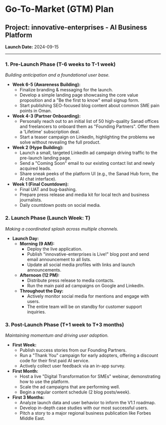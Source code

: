 
# Go-To-Market (GTM) Plan

## Project: innovative-enterprises - AI Business Platform
**Launch Date:** 2024-09-15

---

### 1. Pre-Launch Phase (T-6 weeks to T-1 week)
*Building anticipation and a foundational user base.*

- **Week 6-5 (Awareness Building):**
  - Finalize branding & messaging for the launch.
  - Develop a simple landing page showcasing the core value proposition and a "Be the first to know" email signup form.
  - Start publishing SEO-focused blog content about common SME pain points in Oman.
- **Week 4-3 (Partner Onboarding):**
  - Personally reach out to an initial list of 50 high-quality Sanad offices and freelancers to onboard them as "Founding Partners". Offer them a 'Lifetime' subscription deal.
  - Start a teaser campaign on LinkedIn, highlighting the problems we solve without revealing the full product.
- **Week 2 (Hype Building):**
  - Launch a small, targeted LinkedIn ad campaign driving traffic to the pre-launch landing page.
  - Send a "Coming Soon" email to our existing contact list and newly acquired leads.
  - Share sneak peeks of the platform UI (e.g., the Sanad Hub form, the AI chat interface).
- **Week 1 (Final Countdown):**
  - Final UAT and bug-bashing.
  - Prepare press release and media kit for local tech and business journalists.
  - Daily countdown posts on social media.

### 2. Launch Phase (Launch Week: T)
*Making a coordinated splash across multiple channels.*

- **Launch Day:**
  - **Morning (9 AM):**
    - Deploy the live application.
    - Publish "innovative-enterprises is Live!" blog post and send email announcement to all lists.
    - Update all social media profiles with links and launch announcements.
  - **Afternoon (12 PM):**
    - Distribute press release to media contacts.
    - Run the main paid ad campaigns on Google and LinkedIn.
  - **Throughout the Day:**
    - Actively monitor social media for mentions and engage with users.
    - The entire team will be on standby for customer support inquiries.

### 3. Post-Launch Phase (T+1 week to T+3 months)
*Maintaining momentum and driving user adoption.*

- **First Week:**
  - Publish success stories from our Founding Partners.
  - Run a "Thank You" campaign for early adopters, offering a discount code for their first paid AI service.
  - Actively collect user feedback via an in-app survey.
- **First Month:**
  - Host a live "Digital Transformation for SMEs" webinar, demonstrating how to use the platform.
  - Scale the ad campaigns that are performing well.
  - Begin a regular content schedule (2 blog posts/week).
- **First 3 Months:**
  - Analyze launch data and user behavior to inform the V1.1 roadmap.
  - Develop in-depth case studies with our most successful users.
  - Pitch a story to a major regional business publication like Forbes Middle East.
